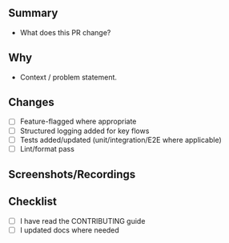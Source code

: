 ## Summary

- What does this PR change?

## Why

- Context / problem statement.

## Changes

- [ ] Feature-flagged where appropriate
- [ ] Structured logging added for key flows
- [ ] Tests added/updated (unit/integration/E2E where applicable)
- [ ] Lint/format pass

## Screenshots/Recordings

## Checklist

- [ ] I have read the CONTRIBUTING guide
- [ ] I updated docs where needed
